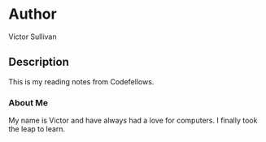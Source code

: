 # Author
Victor Sullivan

## Description
This is my reading notes from Codefellows.

### About Me
My name is Victor and have always had a love for computers.  I finally took the leap to learn. 

